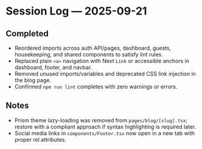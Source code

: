 # Session Log — 2025-09-21

## Completed
- Reordered imports across auth API/pages, dashboard, guests, housekeeping, and shared components to satisfy lint rules.
- Replaced plain `<a>` navigation with Next `Link` or accessible anchors in dashboard, footer, and navbar.
- Removed unused imports/variables and deprecated CSS link injection in the blog page.
- Confirmed `npm run lint` completes with zero warnings or errors.

## Notes
- Prism theme lazy-loading was removed from `pages/blog/[slug].tsx`; restore with a compliant approach if syntax highlighting is required later.
- Social media links in `components/Footer.tsx` now open in a new tab with proper rel attributes.
